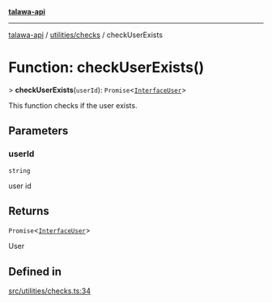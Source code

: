 [**talawa-api**](../../../README.md)

***

[talawa-api](../../../modules.md) / [utilities/checks](../README.md) / checkUserExists

# Function: checkUserExists()

\> **checkUserExists**(`userId`): `Promise`\<[`InterfaceUser`](../../../models/User/interfaces/InterfaceUser.md)\>

This function checks if the user exists.

## Parameters

### userId

`string`

user id

## Returns

`Promise`\<[`InterfaceUser`](../../../models/User/interfaces/InterfaceUser.md)\>

User

## Defined in

[src/utilities/checks.ts:34](https://github.com/PalisadoesFoundation/talawa-api/blob/4b5c74fd36bcfc2e36f3a06b67d517e865c188be/src/utilities/checks.ts#L34)
